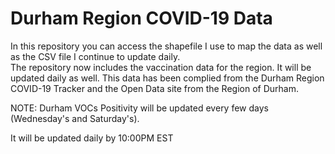 # Durham Region COVID-19 Data
In this repository you can access the shapefile I use to map the data as well as the CSV file I continue to update daily.  
The repository now includes the vaccination data for the region.  It will be updated daily as well.
This data has been complied from the Durham Region COVID-19 Tracker and the Open Data site from the Region of Durham.

NOTE:
Durham VOCs Positivity will be updated every few days (Wednesday's and Saturday's).


It will be updated daily by 10:00PM EST
